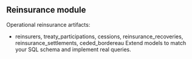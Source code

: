 Reinsurance module
------------------
Operational reinsurance artifacts:
  - reinsurers, treaty_participations, cessions, reinsurance_recoveries, reinsurance_settlements, ceded_bordereau
Extend models to match your SQL schema and implement real queries.
